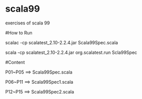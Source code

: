 # scala99
exercises of scala 99

#How to Run

scalac -cp scalatest_2.10-2.2.4.jar Scala99Spec.scala

scala -cp scalatest_2.10-2.2.4.jar org.scalatest.run Scla99Spec

#Content

P01~P05 ==> Scala99Spec.scala

P06~P11 ==> Scala99Spec1.scala

P12~P15 ==> Scala99Spec2.scala

